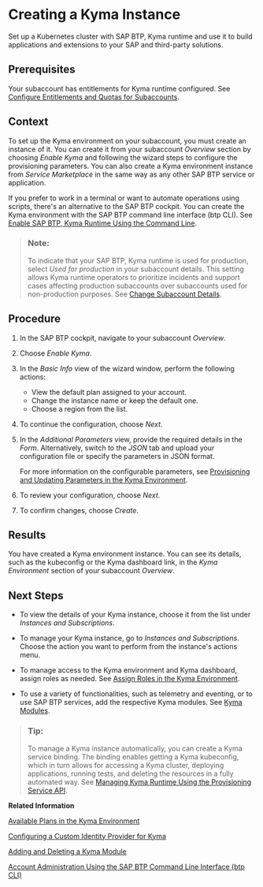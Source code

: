 <!-- loio09dd313bf6644250a14f8f38c3d644c0 -->

# Creating a Kyma Instance

Set up a Kubernetes cluster with SAP BTP, Kyma runtime and use it to build applications and extensions to your SAP and third-party solutions.



<a name="loio09dd313bf6644250a14f8f38c3d644c0__prereq_drc_4yb_zrb"/>

## Prerequisites

Your subaccount has entitlements for Kyma runtime configured. See [Configure Entitlements and Quotas for Subaccounts](configure-entitlements-and-quotas-for-subaccounts-5ba357b.md).



<a name="loio09dd313bf6644250a14f8f38c3d644c0__context_er4_224_5pb"/>

## Context

To set up the Kyma environment on your subaccount, you must create an instance of it. You can create it from your subaccount *Overview* section by choosing *Enable Kyma* and following the wizard steps to configure the provisioning parameters. You can also create a Kyma environment instance from *Service Marketplace* in the same way as any other SAP BTP service or application.

If you prefer to work in a terminal or want to automate operations using scripts, there's an alternative to the SAP BTP cockpit. You can create the Kyma environment with the SAP BTP command line interface \(btp CLI\). See [Enable SAP BTP, Kyma Runtime Using the Command Line](https://developers.sap.com/tutorials/btp-cli-setup-kyma-cluster.html).

> ### Note:  
> To indicate that your SAP BTP, Kyma runtime is used for production, select *Used for production* in your subaccount details. This setting allows Kyma runtime operators to prioritize incidents and support cases affecting production subaccounts over subaccounts used for non-production purposes. See [Change Subaccount Details](change-subaccount-details-567d4a8.md).



<a name="loio09dd313bf6644250a14f8f38c3d644c0__steps_dbj_w15_frb"/>

## Procedure

1.  In the SAP BTP cockpit, navigate to your subaccount *Overview*.

2.  Choose *Enable Kyma*.

3.  In the *Basic Info* view of the wizard window, perform the following actions:

    -   View the default plan assigned to your account.
    -   Change the instance name or keep the default one.
    -   Choose a region from the list.



4.  To continue the configuration, choose *Next*.

5.  In the *Additional Parameters* view, provide the required details in the *Form*. Alternatively, switch to the *JSON* tab and upload your configuration file or specify the parameters in JSON format.

    For more information on the configurable parameters, see [Provisioning and Updating Parameters in the Kyma Environment](provisioning-and-updating-parameters-in-the-kyma-environment-e2e13bf.md).

6.  To review your configuration, choose *Next*.

7.  To confirm changes, choose *Create*.




<a name="loio09dd313bf6644250a14f8f38c3d644c0__result_ghx_pcv_dlb"/>

## Results

You have created a Kyma environment instance. You can see its details, such as the kubeconfig or the Kyma dashboard link, in the *Kyma Environment* section of your subaccount *Overview*.



<a name="loio09dd313bf6644250a14f8f38c3d644c0__postreq_jdw_z24_5pb"/>

## Next Steps

-   To view the details of your Kyma instance, choose it from the list under *Instances and Subscriptions*.

-   To manage your Kyma instance, go to *Instances and Subscriptions*. Choose the action you want to perform from the instance's actions menu.
-   To manage access to the Kyma environment and Kyma dashboard, assign roles as needed. See [Assign Roles in the Kyma Environment](../60-security/assign-roles-in-the-kyma-environment-148ae38.md).

-   To use a variety of functionalities, such as telemetry and eventing, or to use SAP BTP services, add the respective Kyma modules. See [Kyma Modules](../10-concepts/kyma-modules-0dda141.md).


> ### Tip:  
> To manage a Kyma instance automatically, you can create a Kyma service binding. The binding enables getting a Kyma kubeconfig, which in turn allows for accessing a Kyma cluster, deploying applications, running tests, and deleting the resources in a fully automated way. See [Managing Kyma Runtime Using the Provisioning Service API](managing-kyma-runtime-using-the-provisioning-service-api-f4afb1a.md).

**Related Information**  


[Available Plans in the Kyma Environment](available-plans-in-the-kyma-environment-befe01d.md "Depending on your global account type, you have access to a different plan that specifies the cluster parameters for the Kyma environment.")

[Configuring a Custom Identity Provider for Kyma](../60-security/configuring-a-custom-identity-provider-for-kyma-67bcc6e.md "Enable the Kyma environment with a custom identity provider (IdP).")

[Adding and Deleting a Kyma Module](adding-and-deleting-a-kyma-module-1b548e9.md#loio1b548e9ad4744b978b8b595288b0cb5c "To use a Kyma module, you must add it first. Use Kyma dashboard or Kyma CLI to do that. If you don't need the module anymore, delete it to save resources.")

[Account Administration Using the SAP BTP Command Line Interface \(btp CLI\)](account-administration-using-the-sap-btp-command-line-interface-btp-cli-7c6df2d.md "Use the SAP BTP command line interface (btp CLI) for all account administration tasks, such as creating or updating subaccounts, authorization management, and working with service brokers and platforms. It is an alternative to the SAP BTP cockpit for users who like to work in a terminal or want to automate operations using scripts.")

